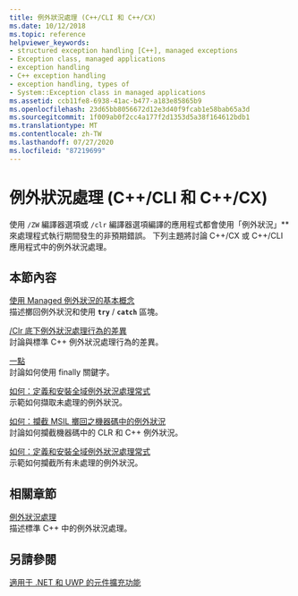 ```yaml
---
title: 例外狀況處理 (C++/CLI 和 C++/CX)
ms.date: 10/12/2018
ms.topic: reference
helpviewer_keywords:
- structured exception handling [C++], managed exceptions
- Exception class, managed applications
- exception handling
- C++ exception handling
- exception handling, types of
- System::Exception class in managed applications
ms.assetid: ccb11fe8-6938-41ac-b477-a183e85865b9
ms.openlocfilehash: 23d65bb8056672d12e3d40f9fcab1e58bab65a3d
ms.sourcegitcommit: 1f009ab0f2cc4a177f2d1353d5a38f164612bdb1
ms.translationtype: MT
ms.contentlocale: zh-TW
ms.lasthandoff: 07/27/2020
ms.locfileid: "87219699"
---
```

# <a name="exception-handling--ccli-and-ccx"></a>例外狀況處理 (C++/CLI 和 C++/CX)

使用 `/ZW` 編譯器選項或 `/clr` 編譯器選項編譯的應用程式都會使用「例外狀況」** 來處理程式執行期間發生的非預期錯誤。 下列主題將討論 C++/CX 或 C++/CLI 應用程式中的例外狀況處理。

## <a name="in-this-section"></a>本節內容

[使用 Managed 例外狀況的基本概念](../dotnet/basic-concepts-in-using-managed-exceptions.md)<br/>
描述擲回例外狀況和使用 **`try`** / **`catch`** 區塊。

[/Clr 底下例外狀況處理行為的差異](../dotnet/differences-in-exception-handling-behavior-under-clr.md)<br/>
討論與標準 C++ 例外狀況處理行為的差異。

[一點](../dotnet/finally.md)<br/>
討論如何使用 finally 關鍵字。

[如何：定義和安裝全域例外狀況處理常式](../dotnet/how-to-define-and-install-a-global-exception-handler.md)<br/>
示範如何擷取未處理的例外狀況。

[如何：攔截 MSIL 擲回之機器碼中的例外狀況](../dotnet/how-to-catch-exceptions-in-native-code-thrown-from-msil.md)<br/>
討論如何攔截機器碼中的 CLR 和 C++ 例外狀況。

[如何：定義和安裝全域例外狀況處理常式](../dotnet/how-to-define-and-install-a-global-exception-handler.md)<br/>
示範如何攔截所有未處理的例外狀況。

## <a name="related-sections"></a>相關章節

[例外狀況處理](../cpp/exception-handling-in-visual-cpp.md)<br/>
描述標準 C++ 中的例外狀況處理。

## <a name="see-also"></a>另請參閱

[適用于 .NET 和 UWP 的元件擴充功能](component-extensions-for-runtime-platforms.md)
